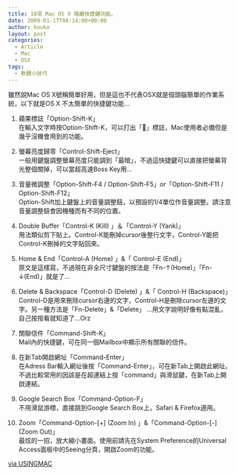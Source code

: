 ```yaml
---
title: 10項 Mac OS X 隱藏快捷鍵功能。
date: 2009-01-17T08:14:00+00:00
author: kouko
layout: post
categories:
  - Article
  - Mac
  - OSX
tags:
  - 軟體小技巧
---
```


雖然說Mac OS X號稱簡單好用，但是這也不代表OSX就是個頭腦簡單的作業系統，以下就是OS X 不太簡單的快捷鍵功能…

1. 蘋果標誌「Option-Shift-K」<br/>
在輸入文字時按Option-Shift-K，可以打出「」標誌，Mac使用者必備但是幾乎沒機會用到的功能。

2. 螢幕亮度歸零「Control-Shift-Eject」<br/>
一般用鍵盤調整螢幕亮度只能調到「最暗」，不過這快捷鍵可以直接把螢幕背光整個關掉，可以當超高速Boss Key用…

3. 音量微調整「Option-Shift-F4 / Option-Shift-F5」or「Option-Shift-F11 / Option-Shift-F12」<br/>
Option-Shift加上鍵盤上的音量調整鈕，以預設的1/4單位作音量調整。請注意音量調整鈕會因機種而有不同的位置。

4. Double Buffer「Control-K (Kill) 」＆「Control-Y (Yank)」<br/>
用法類似剪下貼上。Control-K能刪掉cursor後整行文字，Control-Y能把Control-K刪掉的文字貼回來。

5. Home & End「Control-A (Home) 」&「 Control-E (End)」<br/>
原文是這樣寫，不過現在非全尺寸鍵盤的按法是「Fn-↑(Home)」「Fn-↓(End)」就是了…

6. Delete & Backspace「Control-D (Delete) 」&「 Control-H (Backspace)」<br/>
Control-D是用來刪除cursor右邊的文字，Control-H是刪除cursor左邊的文字。另一種方法是「Fn-Delete」&「Delete」 …用文字說明好像有點混亂，自己按按看就知道了…Orz

7. 關聯信件「Command-Shift-K」<br/>
Mail內的快捷鍵，可在同一個Mailbox中顯示所有關聯的信件。

8. 在新Tab開啟網址「Command-Enter」<br/>
在Adress Bar輸入網址後按「Command-Enter」，可在新Tab上開啟此網址。不過比較常用的因該是在超連結上按「command」與滑鼠鍵，在新Tab上開啟連結。

9. Google Search Box「Command-Option-F」<br/>
不用滑鼠游標，直接跳到Google Search Box上，Safari & Firefox適用。

10. Zoom「Command-Option-[+] (Zoom In) 」&「Command-Option-[-] (Zoom Out)」<br/>
最炫的一招，放大縮小畫面。使用前請先在System Preference的Universal Access面板中的Seeing分頁，開啟Zoom的功能。


[via USINGMAC](http://usingmac.com/2009/1/15/unveiling-hidden-os-x-shortcuts)
